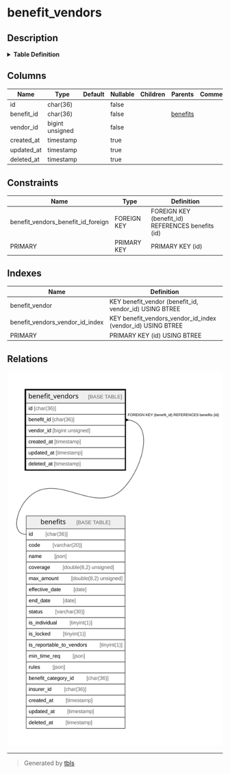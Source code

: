# benefit_vendors

## Description

<details>
<summary><strong>Table Definition</strong></summary>

```sql
CREATE TABLE `benefit_vendors` (
  `id` char(36) COLLATE utf8mb4_unicode_ci NOT NULL,
  `benefit_id` char(36) COLLATE utf8mb4_unicode_ci NOT NULL,
  `vendor_id` bigint unsigned NOT NULL,
  `created_at` timestamp NULL DEFAULT NULL,
  `updated_at` timestamp NULL DEFAULT NULL,
  `deleted_at` timestamp NULL DEFAULT NULL,
  PRIMARY KEY (`id`),
  KEY `benefit_vendor` (`benefit_id`,`vendor_id`),
  KEY `benefit_vendors_vendor_id_index` (`vendor_id`),
  CONSTRAINT `benefit_vendors_benefit_id_foreign` FOREIGN KEY (`benefit_id`) REFERENCES `benefits` (`id`) ON DELETE CASCADE
) ENGINE=InnoDB DEFAULT CHARSET=utf8mb4 COLLATE=utf8mb4_unicode_ci
```

</details>

## Columns

| Name | Type | Default | Nullable | Children | Parents | Comment |
| ---- | ---- | ------- | -------- | -------- | ------- | ------- |
| id | char(36) |  | false |  |  |  |
| benefit_id | char(36) |  | false |  | [benefits](benefits.md) |  |
| vendor_id | bigint unsigned |  | false |  |  |  |
| created_at | timestamp |  | true |  |  |  |
| updated_at | timestamp |  | true |  |  |  |
| deleted_at | timestamp |  | true |  |  |  |

## Constraints

| Name | Type | Definition |
| ---- | ---- | ---------- |
| benefit_vendors_benefit_id_foreign | FOREIGN KEY | FOREIGN KEY (benefit_id) REFERENCES benefits (id) |
| PRIMARY | PRIMARY KEY | PRIMARY KEY (id) |

## Indexes

| Name | Definition |
| ---- | ---------- |
| benefit_vendor | KEY benefit_vendor (benefit_id, vendor_id) USING BTREE |
| benefit_vendors_vendor_id_index | KEY benefit_vendors_vendor_id_index (vendor_id) USING BTREE |
| PRIMARY | PRIMARY KEY (id) USING BTREE |

## Relations

![er](benefit_vendors.svg)

---

> Generated by [tbls](https://github.com/k1LoW/tbls)
